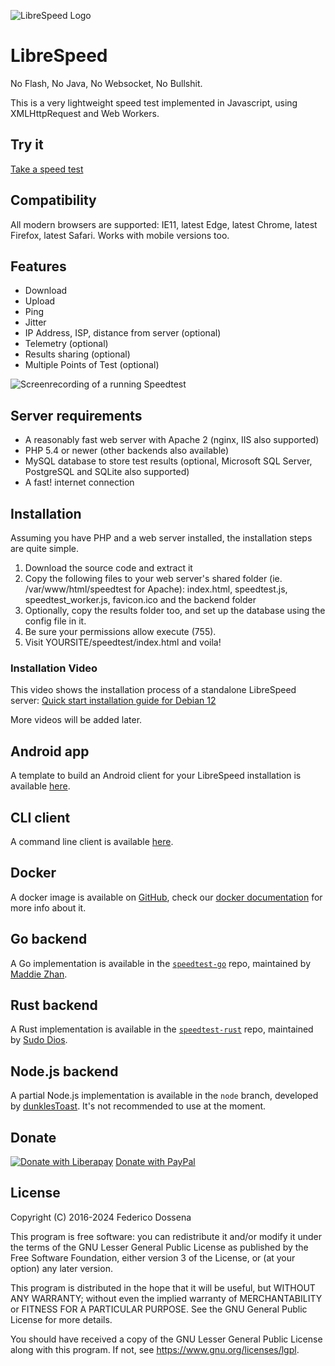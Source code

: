 ![LibreSpeed Logo](https://github.com/librespeed/speedtest/blob/master/.logo/logo3.png?raw=true)

# LibreSpeed

No Flash, No Java, No Websocket, No Bullshit.

This is a very lightweight speed test implemented in Javascript, using XMLHttpRequest and Web Workers.

## Try it

[Take a speed test](https://librespeed.org)

## Compatibility

All modern browsers are supported: IE11, latest Edge, latest Chrome, latest Firefox, latest Safari.
Works with mobile versions too.

## Features

* Download
* Upload
* Ping
* Jitter
* IP Address, ISP, distance from server (optional)
* Telemetry (optional)
* Results sharing (optional)
* Multiple Points of Test (optional)

![Screenrecording of a running Speedtest](https://speedtest.fdossena.com/mpot_v6.gif)

## Server requirements

* A reasonably fast web server with Apache 2 (nginx, IIS also supported)
* PHP 5.4 or newer (other backends also available)
* MySQL database to store test results (optional, Microsoft SQL Server, PostgreSQL and SQLite also supported)
* A fast! internet connection

## Installation

Assuming you have PHP and a web server installed, the installation steps are quite simple.

1. Download the source code and extract it
2. Copy the following files to your web server's shared folder (ie. /var/www/html/speedtest for Apache): index.html, speedtest.js, speedtest_worker.js, favicon.ico and the backend folder
4. Optionally, copy the results folder too, and set up the database using the config file in it.
5. Be sure your permissions allow execute (755).
6. Visit YOURSITE/speedtest/index.html and voila!

### Installation Video

This video shows the installation process of a standalone LibreSpeed server: [Quick start installation guide for Debian 12](https://fdossena.com/?p=speedtest/quickstart_deb12.frag)

More videos will be added later.

## Android app

A template to build an Android client for your LibreSpeed installation is available [here](https://github.com/librespeed/speedtest-android).

## CLI client

A command line client is available [here](https://github.com/librespeed/speedtest-cli).

## Docker

A docker image is available on [GitHub](https://github.com/librespeed/speedtest/pkgs/container/speedtest), check our [docker documentation](doc_docker.md) for more info about it.

## Go backend

A Go implementation is available in the [`speedtest-go`](https://github.com/librespeed/speedtest-go) repo, maintained by [Maddie Zhan](https://github.com/maddie).

## Rust backend

A Rust implementation is available in the [`speedtest-rust`](https://github.com/librespeed/speedtest-rust) repo, maintained by [Sudo Dios](https://github.com/sudodios).

## Node.js backend

A partial Node.js implementation is available in the `node` branch, developed by [dunklesToast](https://github.com/dunklesToast). It's not recommended to use at the moment.

## Donate

[![Donate with Liberapay](https://liberapay.com/assets/widgets/donate.svg)](https://liberapay.com/fdossena/donate)
[Donate with PayPal](https://www.paypal.me/sineisochronic)

## License

Copyright (C) 2016-2024 Federico Dossena

This program is free software: you can redistribute it and/or modify
it under the terms of the GNU Lesser General Public License as published by
the Free Software Foundation, either version 3 of the License, or
(at your option) any later version.

This program is distributed in the hope that it will be useful,
but WITHOUT ANY WARRANTY; without even the implied warranty of
MERCHANTABILITY or FITNESS FOR A PARTICULAR PURPOSE.  See the
GNU General Public License for more details.

You should have received a copy of the GNU Lesser General Public License
along with this program.  If not, see <https://www.gnu.org/licenses/lgpl>.

